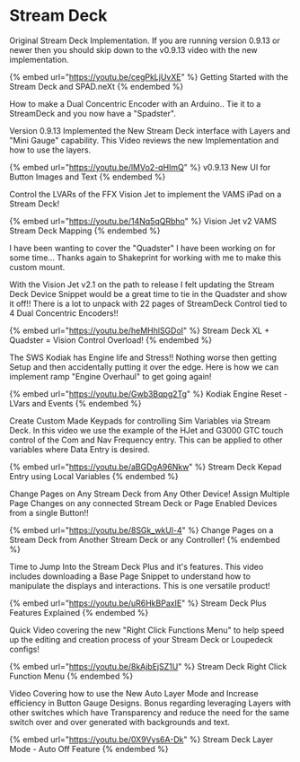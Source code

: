 # Stream Deck

Original Stream Deck Implementation. If you are running version 0.9.13 or newer then you should skip down to the v0.9.13 video with the new implementation.

{% embed url="https://youtu.be/cegPkLjUvXE" %}
Getting Started with the Stream Deck and SPAD.neXt
{% endembed %}

How to make a Dual Concentric Encoder with an Arduino.. Tie it to a StreamDeck and you now have a "Spadster".

Version 0.9.13 Implemented the New Stream Deck interface with Layers and "Mini Gauge" capability. This Video reviews the new Implementation and how to use the layers.

{% embed url="https://youtu.be/lMVo2-qHImQ" %}
v0.9.13 New UI for Button Images and Text
{% endembed %}

Control the LVARs of the FFX Vision Jet to implement the VAMS iPad on a Stream Deck!

{% embed url="https://youtu.be/14Nq5qQRbho" %}
Vision Jet v2 VAMS Stream Deck Mapping
{% endembed %}

I have been wanting to cover the "Quadster" I have been working on for some time... Thanks again to Shakeprint for working with me to make this custom mount.

With the Vision Jet v2.1 on the path to release I felt updating the Stream Deck Device Snippet would be a great time to tie in the Quadster and show it off!! There is a lot to unpack with 22 pages of StreamDeck Control tied to 4 Dual Concentric Encoders!!

{% embed url="https://youtu.be/heMHhlSGDoI" %}
Stream Deck XL + Quadster = Vision Control Overload!
{% endembed %}

The SWS Kodiak has Engine life and Stress!! Nothing worse then getting Setup and then accidentally putting it over the edge. Here is how we can implement ramp "Engine Overhaul" to get going again!

{% embed url="https://youtu.be/Gwb3Bqpg2Tg" %}
Kodiak Engine Reset - LVars and Events
{% endembed %}

Create Custom Made Keypads for controlling Sim Variables via Stream Deck. In this video we use the example of the HJet and G3000 GTC touch control of the Com and Nav Frequency entry. This can be applied to other variables where Data Entry is desired.

{% embed url="https://youtu.be/aBGDgA96Nkw" %}
Stream Deck Kepad Entry using Local Variables
{% endembed %}

Change Pages on Any Stream Deck from Any Other Device! Assign Multiple Page Changes on any connected Stream Deck or Page Enabled Devices from a single Button!!

{% embed url="https://youtu.be/8SGk_wkUl-4" %}
Change Pages on a Stream Deck from Another Stream Deck or any Controller!
{% endembed %}

Time to Jump Into the Stream Deck Plus and it's features. This video includes downloading a Base Page Snippet to understand how to manipulate the displays and interactions. This is one versatile product!

{% embed url="https://youtu.be/uR6HkBPaxIE" %}
Stream Deck Plus Features Explained
{% endembed %}

Quick Video covering the new "Right Click Functions Menu" to help speed up the editing and creation process of your Stream Deck or Loupedeck configs!



{% embed url="https://youtu.be/8kAjbEjSZ1U" %}
Stream Deck Right Click Function Menu
{% endembed %}

Video Covering how to use the New Auto Layer Mode and Increase efficiency in Button Gauge Designs. Bonus regarding leveraging Layers with other switches which have Transparency and reduce the need for the same switch over and over generated with backgrounds and text.

{% embed url="https://youtu.be/0X9Vys6A-Dk" %}
Stream Deck Layer Mode - Auto Off Feature
{% endembed %}
